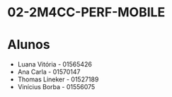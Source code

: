 # 02-2M4CC-PERF-MOBILE

# Alunos

* Luana Vitória - 01565426
* Ana Carla - 01570147
* Thomas Lineker - 01527189
* Vinícius Borba - 01556075
